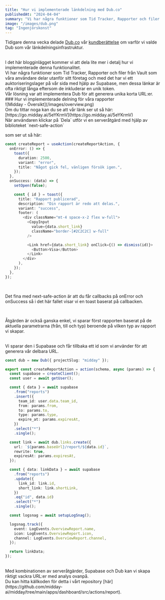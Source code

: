 ```yaml
---
title: "Hur vi implementerade länkdelning med Dub.co"
publishedAt: "2024-04-04"
summary: "Vi har några funktioner som Tid Tracker, Rapporter och filer från Vault som våra användare delar utanför sitt företag och med det har vi ett auktoriseringslager på vår sida med hjälp av Supabase, men dessa länkar är ofta riktigt långa eftersom de inkluderar en unik token."
image: "/images/dub.png"
tag: "Ingenjörskonst"
---
```


Tidigare denna vecka delade [Dub.co](http://Dub.co) vår [kundberättelse](https://dub.co/customers/midday) om varför vi valde Dub som vår länkdelningsinfrastruktur.

<br />
I det här blogginlägget kommer vi att dela lite mer i detalj hur vi implementerade denna
funktionalitet.

<br />
Vi har några funktioner som Tid Tracker, Rapporter och filer från Vault som våra användare
 delar utanför sitt företag och med det har vi ett auktoriseringslager på vår
sida med hjälp av Supabase, men dessa länkar är ofta riktigt långa eftersom de inkluderar en
unik token.
<br />
Vår lösning var att implementera Dub för att generera unika korta URL:er.

<br />
### Hur vi implementerade delning för våra rapporter

<br />
![Midday - Översikt](/images/overview.png)

<br />
Om du tittar noga kan du se att vår länk ser ut så här: [https://go.midday.ai/5eYKrmV](https://go.midday.ai/5eYKrmV)

<br />
När användaren klickar på `Dela` utför vi en serveråtgärd med hjälp av biblioteket `next-safe-action`

som ser ut så här:

```typescript
const createReport = useAction(createReportAction, {
  onError: () => {
    toast({
      duration: 2500,
      variant: "error",
      title: "Något gick fel, vänligen försök igen.",
    });
  },
  onSuccess: (data) => {
    setOpen(false);

    const { id } = toast({
      title: "Rapport publicerad",
      description: "Din rapport är redo att delas.",
      variant: "success",
      footer: (
        <div className="mt-4 space-x-2 flex w-full">
          <CopyInput
            value={data.short_link}
            className="border-[#2C2C2C] w-full"
          />

          <Link href={data.short_link} onClick={() => dismiss(id)}>
            <Button>Visa</Button>
          </Link>
        </div>
      ),
    });
  },
});
```

<br />

Det fina med next-safe-action är att du får callbacks på onError och onSuccess så i det här fallet visar vi en toast baserat på callbacken.

<br />

Åtgärden är också ganska enkel, vi sparar först rapporten baserat på de aktuella parametrarna (från, till och typ) beroende på vilken typ av rapport vi skapar.

<br />
Vi sparar den i Supabase och får tillbaka ett id som vi använder för att generera vår delbara URL.

```typescript
const dub = new Dub({ projectSlug: "midday" });

export const createReportAction = action(schema, async (params) => {
  const supabase = createClient();
  const user = await getUser();

  const { data } = await supabase
    .from("reports")
    .insert({
      team_id: user.data.team_id,
      from: params.from,
      to: params.to,
      type: params.type,
      expire_at: params.expiresAt,
    })
    .select("*")
    .single();

  const link = await dub.links.create({
    url: `${params.baseUrl}/report/${data.id}`,
    rewrite: true,
    expiresAt: params.expiresAt,
  });

  const { data: linkData } = await supabase
    .from("reports")
    .update({
      link_id: link.id,
      short_link: link.shortLink,
    })
    .eq("id", data.id)
    .select("*")
    .single();

  const logsnag = await setupLogSnag();

  logsnag.track({
    event: LogEvents.OverviewReport.name,
    icon: LogEvents.OverviewReport.icon,
    channel: LogEvents.OverviewReport.channel,
  });

  return linkData;
});
```

<br />
Med kombinationen av serveråtgärder, Supabase och Dub kan vi skapa riktigt vackra
URL:er med analys ovanpå.

<br />
Du kan hitta källkoden för detta i vårt repository [här](https://github.com/midday-ai/midday/tree/main/apps/dashboard/src/actions/report).
